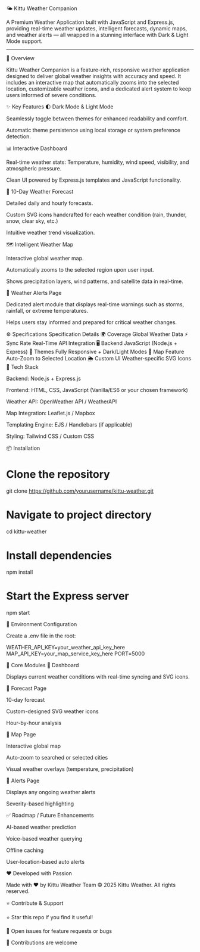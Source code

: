 🌤️ Kittu Weather Companion

A Premium Weather Application built with JavaScript and Express.js, providing real-time weather updates, intelligent forecasts, dynamic maps, and weather alerts — all wrapped in a stunning interface with Dark & Light Mode support.

---

🚀 Overview

Kittu Weather Companion is a feature-rich, responsive weather application designed to deliver global weather insights with accuracy and speed. It includes an interactive map that automatically zooms into the selected location, customizable weather icons, and a dedicated alert system to keep users informed of severe conditions.


✨ Key Features
🌓 Dark Mode & Light Mode

Seamlessly toggle between themes for enhanced readability and comfort.

Automatic theme persistence using local storage or system preference detection.

📊 Interactive Dashboard

Real-time weather stats: Temperature, humidity, wind speed, visibility, and atmospheric pressure.

Clean UI powered by Express.js templates and JavaScript functionality.

📅 10-Day Weather Forecast

Detailed daily and hourly forecasts.

Custom SVG icons handcrafted for each weather condition (rain, thunder, snow, clear sky, etc.)

Intuitive weather trend visualization.

🗺️ Intelligent Weather Map

Interactive global weather map.

Automatically zooms to the selected region upon user input.

Shows precipitation layers, wind patterns, and satellite data in real-time.

🚨 Weather Alerts Page

Dedicated alert module that displays real-time warnings such as storms, rainfall, or extreme temperatures.

Helps users stay informed and prepared for critical weather changes.

⚙️ Specifications
Specification	Details
🌍 Coverage	Global Weather Data
⚡ Sync Rate	Real-Time API Integration
🖥️ Backend	JavaScript (Node.js + Express)
🎨 Themes	Fully Responsive + Dark/Light Modes
📡 Map Feature	Auto-Zoom to Selected Location
🌦️ Custom UI	Weather-specific SVG Icons
🧠 Tech Stack

Backend: Node.js + Express.js

Frontend: HTML, CSS, JavaScript (Vanilla/ES6 or your chosen framework)

Weather API: OpenWeather API / WeatherAPI

Map Integration: Leaflet.js / Mapbox

Templating Engine: EJS / Handlebars (if applicable)

Styling: Tailwind CSS / Custom CSS

📦 Installation
# Clone the repository
git clone https://github.com/yourusername/kittu-weather.git

# Navigate to project directory
cd kittu-weather

# Install dependencies
npm install

# Start the Express server
npm start

🔧 Environment Configuration

Create a .env file in the root:

WEATHER_API_KEY=your_weather_api_key_here
MAP_API_KEY=your_map_service_key_here
PORT=5000

📸 Core Modules
🔹 Dashboard

Displays current weather conditions with real-time syncing and SVG icons.

🔹 Forecast Page

10-day forecast

Custom-designed SVG weather icons

Hour-by-hour analysis

🔹 Map Page

Interactive global map

Auto-zoom to searched or selected cities

Visual weather overlays (temperature, precipitation)

🔹 Alerts Page

Displays any ongoing weather alerts

Severity-based highlighting

✅ Roadmap / Future Enhancements

AI-based weather prediction

Voice-based weather querying

Offline caching

User-location-based auto alerts

❤️ Developed with Passion

Made with ❤️ by Kittu Weather Team
© 2025 Kittu Weather. All rights reserved.

⭐ Contribute & Support

⭐ Star this repo if you find it useful!

💬 Open issues for feature requests or bugs

🤝 Contributions are welcome




